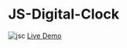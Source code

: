 # JS-Digital-Clock
![jsc](https://user-images.githubusercontent.com/68767718/138753397-ca3b9e26-ba85-4863-90d1-bfd5d143d7aa.png)
[Live Demo](https://dev-yasar.github.io/JS-Digital-Clock-/)
